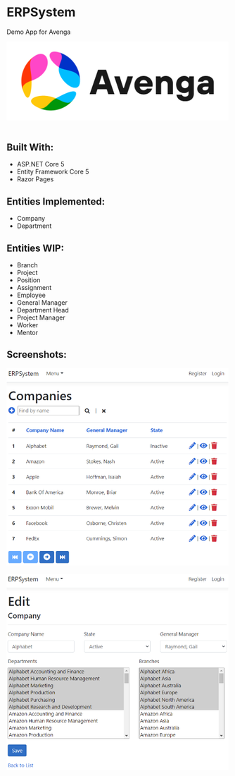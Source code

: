 ﻿ERPSystem<br />
=========
Demo App for Avenga<br />

![CompanyIndex](wwwroot/images/avenga-logo.png)<br /><br />

Built With:<br />
--------------------
- ASP.NET Core 5
- Entity Framework Core 5
- Razor Pages

Entities Implemented:<br />
--------------------
- Company
- Department

Entities WIP:<br />
------------
- Branch
- Project
- Position
- Assignment
- Employee
- General Manager
- Department Head
- Project Manager
- Worker
- Mentor

Screenshots:<br />
-----------
![CompanyIndex](Screenshots/CompanyIndex.png)<br /><br />
![CompanyEdit](Screenshots/CompanyEdit.png)<br /><br />